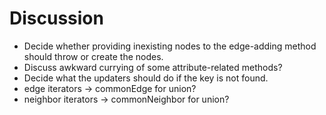 # Discussion

* Decide whether providing inexisting nodes to the edge-adding method should throw or create the nodes.
* Discuss awkward currying of some attribute-related methods?
* Decide what the updaters should do if the key is not found.
* edge iterators -> commonEdge for union?
* neighbor iterators -> commonNeighbor for union?
